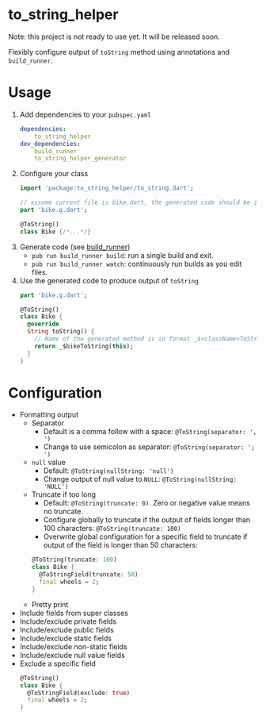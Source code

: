 # to_string_helper
Note: this project is not ready to use yet. It will be released soon.

Flexibly configure output of `toString` method using annotations and `build_runner`.

# Usage
1. Add dependencies to your `pubspec.yaml`
   ```yaml
   dependencies:
       to_string_helper
   dev_dependencies:
       build_runner
       to_string_helper_generator
   ```
2. Configure your class
   ```dart
   import 'package:to_string_helper/to_string.dart';

   // assume current file is bike.dart, the generated code should be in bike.g.dart
   part 'bike.g.dart';

   @ToString()
   class Bike {/*...*/}
   ```
3. Generate code (see [build_runner](https://pub.dev/packages/build_runner))
    * `pub run build_runner build`: run a single build and exit.
    * `pub run build_runner watch`: continuously run builds as you edit files.
4. Use the generated code to produce output of `toString`
   ```dart
   part 'bike.g.dart';

   @ToString()
   class Bike {
     @override
     String toString() {
       // Name of the generated method is in format _$<className>ToString()
       return _$bikeToString(this);
     }
   }
   ```

# Configuration
* Formatting output
    * Separator
        * Default is a comma follow with a space: `@ToString(separator: ', ')`
        * Change to use semicolon as separator: `@ToString(separator: '; ')`
    * `null` value
        * Default: `@ToString(nullString: 'null')`
        * Change output of null value to `NULL`: `@ToString(nullString: 'NULL')`
    * Truncate if too long
        * Default: `@ToString(truncate: 0)`. Zero or negative value means no truncate.
        * Configure globally to truncate if the output of fields longer than 100 characters: `@ToString(truncate: 100)`
        * Overwrite global configuration for a specific field to truncate if output of the field is longer than 50 characters:
        ```dart
        @ToString(truncate: 100)
        class Bike {
          @ToStringField(truncate: 50)
          final wheels = 2;
        }
        ```
    * Pretty print
* Include fields from super classes
* Include/exclude private fields
* Include/exclude public fields
* Include/exclude static fields
* Include/exclude non-static fields
* Include/exclude null value fields
* Exclude a specific field
  ```dart
  @ToString()
  class Bike {
    @ToStringField(exclude: true)
    final wheels = 2;
  }
  ```
